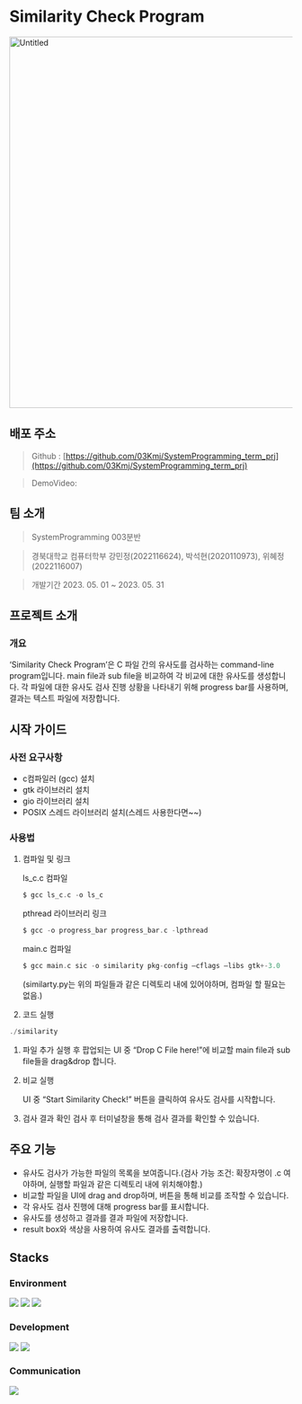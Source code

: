# Similarity Check Program

<img width="661" alt="Untitled" src="https://github.com/03Kmj/SystemProgramming_term_prj/assets/106760660/4a1f2fc0-5633-4f91-ab0c-a7343d61217c">

## 배포 주소

> Github : [https://github.com/03Kmj/SystemProgramming_term_prj](https://github.com/03Kmj/SystemProgramming_term_prj)
> 

> DemoVideo:
> 

## 팀 소개

> SystemProgramming 003분반
> 

> 경북대학교 컴퓨터학부 강민정(2022116624), 박석현(2020110973), 위혜정(2022116007)
> 

> 개발기간 2023. 05. 01 ~ 2023. 05. 31
> 

## 프로젝트 소개

### 개요

‘Similarity Check Program’은 C 파일 간의 유사도를 검사하는 command-line program입니다. main file과 sub file을 비교하여 각 비교에 대한 유사도를 생성합니다. 각 파일에 대한 유사도 검사 진행 상황을 나타내기 위해 progress bar를 사용하며, 결과는 텍스트 파일에 저장합니다.

## 시작 가이드

### 사전 요구사항

- c컴파일러 (gcc) 설치
- gtk 라이브러리 설치
- gio 라이브러리 설치
- POSIX 스레드 라이브러리 설치(스레드 사용한다면~~)

### 사용법

1. 컴파일 및 링크
    
    ls_c.c 컴파일 
    
    ```c
    $ gcc ls_c.c -o ls_c
    ```
    
    pthread 라이브러리 링크
    
    ```c
    $ gcc -o progress_bar progress_bar.c -lpthread
    ```
    
    main.c 컴파일
    
    ```c
    $ gcc main.c sic -o similarity pkg-config —cflags —libs gtk+-3.0
    ```
    
    (similarty.py는 위의 파일들과 같은 디렉토리 내에 있어야하며, 컴파일 할 필요는 없음.)
    
2. 코드 실행

```c
./similarity
```

1. 파일 추가
실행 후 팝업되는 UI 중 “Drop C File here!”에 비교할 main file과 sub file들을 drag&drop 합니다.
2. 비교 실행
    
    UI 중 “Start Similarity Check!” 버튼을 클릭하여 유사도 검사를 시작합니다.
    
3. 검사 결과 확인
검사 후 터미널창을 통해 검사 결과를 확인할 수 있습니다. 

## 주요 기능

- 유사도 검사가 가능한 파일의 목록을 보여줍니다.(검사 가능 조건: 확장자명이 .c 여야하며, 실행할 파일과 같은 디렉토리 내에 위치해야함.)
- 비교할 파일을 UI에 drag and drop하며, 버튼을 통해 비교를 조작할 수 있습니다.
- 각 유사도 검사 진행에 대해 progress bar를 표시합니다.
- 유사도를 생성하고 결과를 결과 파일에 저장합니다.
- result box와 색상을 사용하여 유사도 결과를 출력합니다.

## Stacks

### Environment

<div align="left">
<img src="[https://img.shields.io/badge/linux-FCC624?style=for-the-badge&logo=linux&logoColor=black](https://img.shields.io/badge/linux-FCC624?style=for-the-badge&logo=linux&logoColor=black)">
<img src="[https://img.shields.io/badge/Ubuntu-E95420?style=flat-square&logo=Ubuntu&logoColor=white](https://img.shields.io/badge/Ubuntu-E95420?style=flat-square&logo=Ubuntu&logoColor=white)">
<img src="[https://img.shields.io/badge/github-181717?style=for-the-badge&logo=github&logoColor=white](https://img.shields.io/badge/github-181717?style=for-the-badge&logo=github&logoColor=white)">
</div>

### Development

<div align="left">
<img src="[https://img.shields.io/badge/C-A8B9CC?style=flat-square&logo=C&logoColor=white](https://img.shields.io/badge/C-A8B9CC?style=flat-square&logo=C&logoColor=white)">
<img src="[https://img.shields.io/badge/Python-3776AB?style=flat-square&logo=Python&logoColor=white](https://img.shields.io/badge/Python-3776AB?style=flat-square&logo=Python&logoColor=white)">
</div>

### Communication

<img src="[https://img.shields.io/badge/Notion-000000?style=flat-square&logo=notion&logoColor=white](https://img.shields.io/badge/Notion-000000?style=flat-square&logo=notion&logoColor=white)"/></a>
